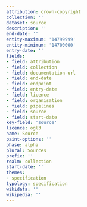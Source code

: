 ```yaml
---
attribution: crown-copyright
collection: ''
dataset: source
description: ''
end-date: ''
entity-maximum: '14799999'
entity-minimum: '14700000'
entry-date: ''
fields:
- field: attribution
- field: collection
- field: documentation-url
- field: end-date
- field: endpoint
- field: entry-date
- field: licence
- field: organisation
- field: pipelines
- field: source
- field: start-date
key-field: 'source'
licence: ogl3
name: Source
paint-options: ''
phase: alpha
plural: Sources
prefix: ''
realm: collection
start-date: ''
themes:
- specification
typology: specification
wikidata: ''
wikipedia: ''
---
```

